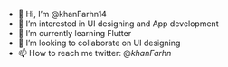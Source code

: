 - 👋 Hi, I’m @khanFarhn14
- 👀 I’m interested in UI designing and App development
- 🌱 I’m currently learning Flutter
- 💞️ I’m looking to collaborate on UI designing
- 📫 How to reach me twitter: @_khanFarhn_

<!---
khanFarhn14/khanFarhn14 is a ✨ special ✨ repository because its `README.md` (this file) appears on your GitHub profile.
You can click the Preview link to take a look at your changes.
--->
